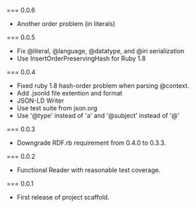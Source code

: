 === 0.0.6
* Another order problem (in literals)

=== 0.0.5
* Fix @literal, @language, @datatype, and @iri serialization
* Use InsertOrderPreservingHash for Ruby 1.8

=== 0.0.4
* Fixed ruby 1.8 hash-order problem when parsing @context.
* Add .jsonld file extention and format
* JSON-LD Writer
* Use test suite from json.org
* Use '@type' instead of 'a' and '@subject' instead of '@'

=== 0.0.3
* Downgrade RDF.rb requirement from 0.4.0 to 0.3.3.

=== 0.0.2
* Functional Reader with reasonable test coverage.

=== 0.0.1
* First release of project scaffold.